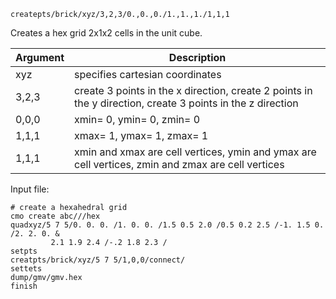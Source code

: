     createpts/brick/xyz/3,2,3/0.,0.,0./1.,1.,1./1,1,1

Creates a hex grid 2x1x2 cells in the unit cube. 

Argument | Description
-------|------------------------------------------------------------------------------------------------------------
xyz | specifies cartesian coordinates
3,2,3 | create 3 points in the x direction, create 2 points in the y direction, create 3 points in the z direction
0,0,0 | xmin= 0, ymin= 0, zmin= 0
1,1,1 | xmax= 1, ymax= 1, zmax= 1
1,1,1 | xmin and xmax are cell vertices, ymin and ymax are cell vertices, zmin and zmax are cell vertices

Input file:

    # create a hexahedral grid
    cmo create abc///hex
    quadxyz/5 7 5/0. 0. 0. /1. 0. 0. /1.5 0.5 2.0 /0.5 0.2 2.5 /-1. 1.5 0. /2. 2. 0. &
             2.1 1.9 2.4 /-.2 1.8 2.3 /
    setpts
    creatpts/brick/xyz/5 7 5/1,0,0/connect/
    settets
    dump/gmv/gmv.hex
    finish


 

